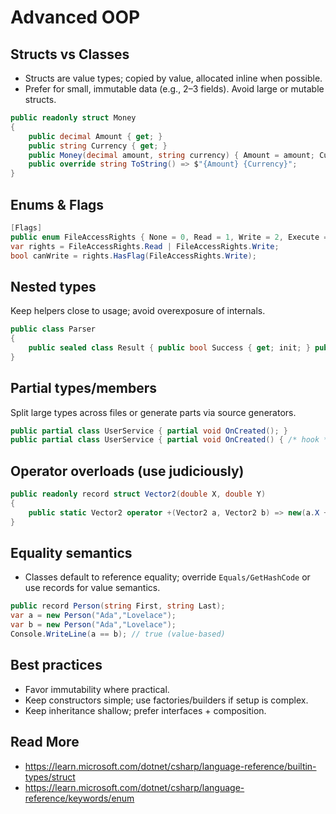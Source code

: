# Advanced OOP

## Structs vs Classes
- Structs are value types; copied by value, allocated inline when possible.
- Prefer for small, immutable data (e.g., 2–3 fields). Avoid large or mutable structs.
```csharp
public readonly struct Money
{
	public decimal Amount { get; }
	public string Currency { get; }
	public Money(decimal amount, string currency) { Amount = amount; Currency = currency; }
	public override string ToString() => $"{Amount} {Currency}";
}
```

## Enums & Flags
```csharp
[Flags]
public enum FileAccessRights { None = 0, Read = 1, Write = 2, Execute = 4 }
var rights = FileAccessRights.Read | FileAccessRights.Write;
bool canWrite = rights.HasFlag(FileAccessRights.Write);
```

## Nested types
Keep helpers close to usage; avoid overexposure of internals.
```csharp
public class Parser
{
	public sealed class Result { public bool Success { get; init; } public string? Error { get; init; } }
}
```

## Partial types/members
Split large types across files or generate parts via source generators.
```csharp
public partial class UserService { partial void OnCreated(); }
public partial class UserService { partial void OnCreated() { /* hook */ } }
```

## Operator overloads (use judiciously)
```csharp
public readonly record struct Vector2(double X, double Y)
{
	public static Vector2 operator +(Vector2 a, Vector2 b) => new(a.X + b.X, a.Y + b.Y);
}
```

## Equality semantics
- Classes default to reference equality; override `Equals/GetHashCode` or use records for value semantics.
```csharp
public record Person(string First, string Last);
var a = new Person("Ada","Lovelace");
var b = new Person("Ada","Lovelace");
Console.WriteLine(a == b); // true (value-based)
```

## Best practices
- Favor immutability where practical.
- Keep constructors simple; use factories/builders if setup is complex.
- Keep inheritance shallow; prefer interfaces + composition.

## Read More
- https://learn.microsoft.com/dotnet/csharp/language-reference/builtin-types/struct
- https://learn.microsoft.com/dotnet/csharp/language-reference/keywords/enum
